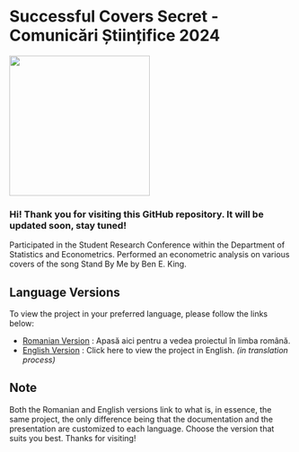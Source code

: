 # Successful Covers Secret - Comunicări Științifice 2024

<img src="https://github.com/outshiningthateskimo/Successful-Covers-Secret---Comunicari-Stiintifice-2024/assets/116450427/8fc47470-7b5d-4e0a-bc93-9c1539a393b9" width=250>

### Hi! Thank you for visiting this GitHub repository. It will be updated soon, stay tuned!

Participated in the Student Research Conference within the Department of Statistics and Econometrics. Performed an econometric analysis on various covers of the song Stand By Me by Ben E. King.

## Language Versions

To view the project in your preferred language, please follow the links below:

- [Romanian Version](../../tree/RO)   :    Apasă aici pentru a vedea proiectul în limba română.
- [English Version](../../tree/EN)  :    Click here to view the project in English. *(in translation process)*

## Note

Both the Romanian and English versions link to what is, in essence, the same project, the only difference being that the documentation and the presentation are customized to each language. Choose the version that suits you best. Thanks for visiting!
